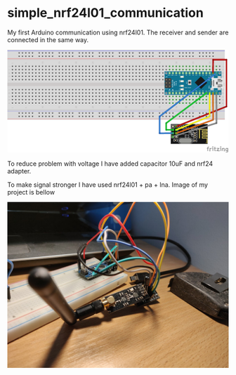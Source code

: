# simple_nrf24l01_communication
My first Arduino communication using nrf24l01.
The receiver and sender are connected in the same way.

![Project breadboard](img/breadboard.png)

To reduce problem with voltage I have added capacitor 10uF and nrf24 adapter.

To make signal stronger I have used nrf24l01 + pa + lna.
Image of my project is bellow

![IProject image](img/project.jpg)
